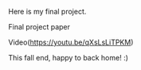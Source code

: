 Here is my final project.

Final project paper

Video(https://youtu.be/qXsLsLiTPKM)

This fall end, happy to back home! :)
